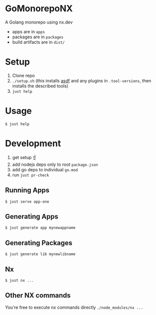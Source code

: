 # GoMonorepoNX

A Golang monorepo using nx.dev

- apps are in `apps`
- packages are in `packages`
- build artifacts are in `dist/`

# Setup

1. Clone repo
2. `./setup.sh` (this installs [asdf](https://asdf-vm.com/) and any plugins in `.tool-versions`, then installs the described tools)
3. `just help`


# Usage

```shell
$ just help
```

# Development

1. get setup ☝️
2. add nodejs deps only to root `package.json`
3. add go deps to individual `go.mod`
4. run `just pr-check`


## Running Apps

```shell
$ just serve app-one
```

## Generating Apps

```shell
$ just generate app mynewappname
```

## Generating Packages

```shell
$ just generate lib mynewlibname
```

## Nx

```shell
$ just nx ...
```

## Other NX commands

You're free to execute nx commands directly `./node_modules/nx ...`

